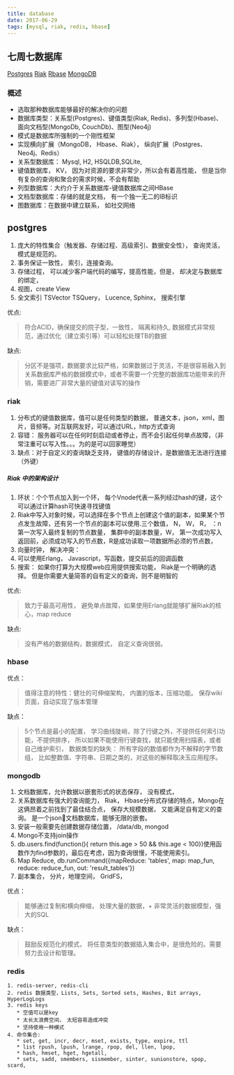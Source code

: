```yaml
---
title: database
date: 2017-06-29
tags: [mysql, riak, redis, hbase]
---
```

七周七数据库
--------
[Postgres](#postgres)
[Riak](#riak)
[Rbase](#hbase)
[MongoDB](#mongodb)

### 概述
  * 选取那种数据库能够最好的解决你的问题
  * 数据库类型：关系型(Postgres)、键值类型(Riak, Redis)、多列型(Hbase)、面向文档型(MongoDb, CouchDb)、图型(Neo4j)
  * 模式是数据库所强制的一个刚性框架
  * 实现横向扩展（MongoDB， Hbase、Riak）， 纵向扩展（Postgres、Neo4j、Redis）
  * 关系型数据库： Mysql, H2, HSQLDB,SQLite,
  * 键值数据库， KV， 因为对资源的要求非常少，所以会有着高性能， 但是当你有复杂的查询和聚合的需求时候，不会有帮助
  * 列型数据库：大约介于关系数据库-键值数据库之间HBase
  * 文档型数据库：存储的就是文档， 有一个独一无二的IB标识
  * 图数据库：在数据中建立联系， 如社交网络

## postgres
  1. 庞大的特性集合（触发器、存储过程、高级索引、数据安全性）， 查询灵活，模式是规范的。
  2. 事务保证一致性， 索引，连接查询。
  3. 存储过程， 可以减少客户端代码的编写，提高性能，但是， 却决定与数据库的绑定，
  4. 视图，create View
  5. 全文索引 TSVector TSQuery， Lucence, Sphinx， 搜索引擎

  优点:
   > 符合ACID，确保提交的院子型，一致性， 隔离和持久, 数据模式非常规范，通过优化（建立索引等）可以轻松处理TB的数据

  缺点:
  > 分区不是强项，数据要求比较严格，如果数据过于灵活，不是很容易融入到关系数据库严格的数据模式中，或者不需要一个完整的数据库功能带来的开销，需要进厂非常大量的键值对读写的操作

### riak
  1. 分布式的键值数据库，值可以是任何类型的数据， 普通文本，json，xml，图片，音频等。对互联网友好，可以通过URL，http方式查询
  2. 容错： 服务器可以在任何时刻启动或者停止，而不会引起任何单点故障，（非常注重可以写入性。。。为的是可以回家睡觉）
  3. 缺点：对于自定义的查询缺乏支持， 键值的存储设计，是数据值无法进行连接（外键）

##### Riak 中的架构设计
  1. 环状：个个节点加入到一个环， 每个Vnode代表一系列经过hash的键，这个可以通过计算hash可快速寻找键值
  2. Riak中写入对象时候，可以选择在多个节点上创建这个值的副本，如果某个节点发生故障，还有另一个节点的副本可以使用.三个数值， N， W， R， ：n第一次写入最终复制的节点数量， 集群中的副本数量，W， 第一次成功写入返回前，必须成功写入的节点数，R是成功读取一项数据所必须的节点数，
  3. 向量时钟， 解决冲突：
  4. 可以使用Erlang， Javascript，写函数，提交前后的回调函数
  5. 搜索： 如果你打算为大规模web应用提供搜索功能， Riak是一个明确的选择。 但是你需要大量简答的自有定义的查询，则不是明智的

  优点:
  > 致力于最高可用性， 避免单点故障，如果使用Erlang就能够扩展Riak的核心，map reduce

  缺点:
  > 没有严格的数据结构，数据模式， 自定义查询很弱。


### hbase

  优点：
  > 值得注意的特性：健壮的可伸缩架构， 内置的版本，压缩功能。 保存wiki页面，自动实现了版本管理

  缺点：
  > 5个节点是最小的配置， 学习曲线陡峭，除了行键之外，不提供任何索引功能，不提供排序， 所以如果不能使用行键查找，就只能使用扫描表，或者自己维护索引， 数据类型的缺失： 所有字段的数值都作为不解释的字节数组， 比如整数值、字符串、日期之类的，对这些的解释取决玉应用程序。

### mongodb
  1. 文档数据库，允许数据以嵌套形式的状态保存， 没有模式，
  2. 关系数据库有强大的查询能力， Riak， Hbase分布式存储的特点，Mongo在这俩昂着之前找到了最佳结合点， 保存大规模数据， 又能满足自有定义的查询。 是一个json文档数据库，能够无限的嵌套。
  3. 安装一般需要先创建数据存储位置， /data/db, mongod
  4. Mongo不支持join操作
  5. db.users.find(function(){ return this.age > 50 && this.age < 100})使用函数作为find参数的，最后在考虑，因为查询很慢，不能使用索引。
  6. Map Reduce, db.runCommand({mapReduce: 'tables', map: map_fun, reduce: reduce_fun, out: 'result_tables'})
  7. 副本集合， 分片，地理空间， GridFS，

  优点：
  > 能够通过复制和横向伸缩， 处理大量的数据，+ 非常灵活的数据模型，强大的SQL

  缺点：
  >  鼓励反规范化的模式， 将任意类型的数据插入集合中，是很危险的。需要努力去设计和管理。


### redis
    1. redis-server, redis-cli
    2. redis 数据类型，Lists, Sets, Sorted sets, Hashes, Bit arrays, HyperLogLogs
    3. redis keys 
       * 空值可以是key
       * 太长太浪费空间，　太短容易造成冲突
       * 坚持使用一种模式
    4. 命令集合: 
       * set, get, incr, decr, mset, exists, type, expire, ttl
       * list rpush, lpush, lrange, rpop, del, llen, lpop, 
       * hash, hmset, hget, hgetall, 
       * sets, sadd, smembers, sismember, sinter, sunionstore, spop, scard, 
